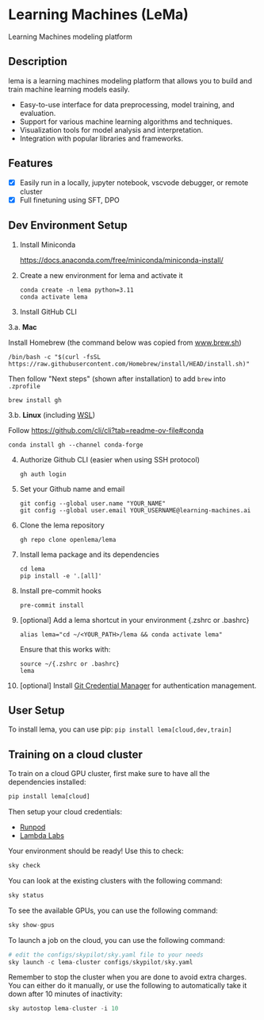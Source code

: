 # Learning Machines (LeMa)

Learning Machines modeling platform

## Description

lema is a learning machines modeling platform that allows you to build and train machine learning models easily.

- Easy-to-use interface for data preprocessing, model training, and evaluation.
- Support for various machine learning algorithms and techniques.
- Visualization tools for model analysis and interpretation.
- Integration with popular libraries and frameworks.

## Features

- [x] Easily run in a locally, jupyter notebook, vscvode debugger, or remote cluster
- [x] Full finetuning using SFT, DPO

## Dev Environment Setup


1. Install Miniconda

   https://docs.anaconda.com/free/miniconda/miniconda-install/

[comment]: <> (This is a package/environment manager that we mainly need to pull all the relevant python packages via pip)


2. Create a new environment for lema and activate it

   ```
   conda create -n lema python=3.11
   conda activate lema
   ```

3. Install GitHub CLI

3.a. **Mac**

   Install Homebrew (the command below was copied from www.brew.sh)

   ```
   /bin/bash -c "$(curl -fsSL https://raw.githubusercontent.com/Homebrew/install/HEAD/install.sh)"
   ```

   Then follow "Next steps" (shown after installation) to add `brew` into `.zprofile`

   ```
   brew install gh
   ```

3.b. **Linux** (including [WSL](https://learn.microsoft.com/en-us/windows/wsl/))

  Follow https://github.com/cli/cli?tab=readme-ov-file#conda

   ```
   conda install gh --channel conda-forge
   ```

4. Authorize Github CLI (easier when using SSH protocol)

   ```
   gh auth login
   ```

5. Set your Github name and email

   ```
   git config --global user.name "YOUR_NAME"
   git config --global user.email YOUR_USERNAME@learning-machines.ai

   ```

6. Clone the lema repository

   ```
   gh repo clone openlema/lema
   ```

7. Install lema package and its dependencies

   ```
   cd lema
   pip install -e '.[all]'
   ```

8. Install pre-commit hooks

   ```
   pre-commit install
   ```

9. [optional] Add a lema shortcut in your environment {.zshrc or .bashrc}

    ```
    alias lema="cd ~/<YOUR_PATH>/lema && conda activate lema"
    ```

    Ensure that this works with:
    ```
    source ~/{.zshrc or .bashrc}
    lema
    ```

10. [optional] Install [Git Credential Manager](https://docs.github.com/en/get-started/getting-started-with-git/about-remote-repositories#cloning-with-https-urls) for authentication management.

## User Setup

To install lema, you can use pip:
`pip install lema[cloud,dev,train]`


## Training on a cloud cluster
To train on a cloud GPU cluster, first make sure to have all the dependencies installed:
```python
pip install lema[cloud]
```

Then setup your cloud credentials:
- [Runpod](https://skypilot.readthedocs.io/en/latest/getting-started/installation.html#runpod-cloud)
- [Lambda Labs](https://skypilot.readthedocs.io/en/latest/getting-started/installation.html#lambda-cloud)

Your environment should be ready! Use this to check:
```python
sky check
```

You can look at the existing clusters with the following command:
```python
sky status
```

To see the available GPUs, you can use the following command:
```python
sky show-gpus
```

To launch a job on the cloud, you can use the following command:
```python
# edit the configs/skypilot/sky.yaml file to your needs
sky launch -c lema-cluster configs/skypilot/sky.yaml
```

Remember to stop the cluster when you are done to avoid extra charges. You can either do it manually, or use the following to automatically take it down after 10 minutes of inactivity:
```python
sky autostop lema-cluster -i 10
```
